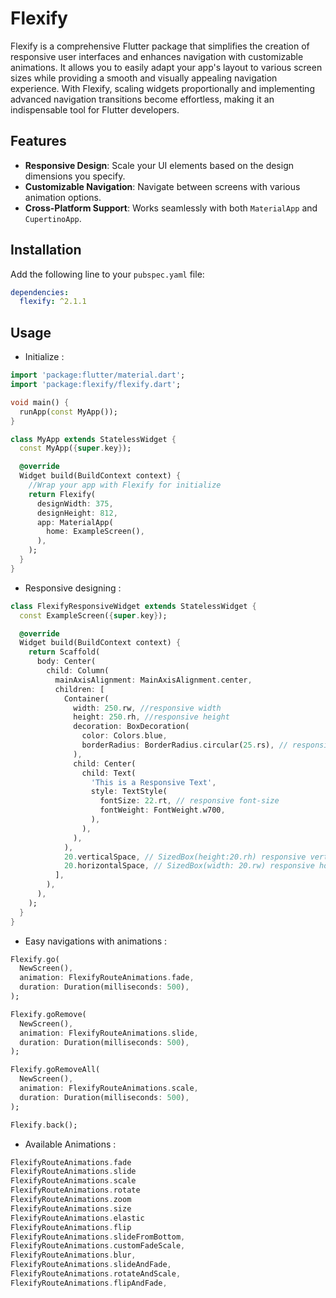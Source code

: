 # Flexify

Flexify is a comprehensive Flutter package that simplifies the creation of responsive user interfaces and enhances navigation with customizable animations. It allows you to easily adapt your app's layout to various screen sizes while providing a smooth and visually appealing navigation experience. With Flexify, scaling widgets proportionally and implementing advanced navigation transitions become effortless, making it an indispensable tool for Flutter developers.


## Features

- **Responsive Design**: Scale your UI elements based on the design dimensions you specify.
- **Customizable Navigation**: Navigate between screens with various animation options.
- **Cross-Platform Support**: Works seamlessly with both `MaterialApp` and `CupertinoApp`.

## Installation

Add the following line to your `pubspec.yaml` file:

```yaml
dependencies:
  flexify: ^2.1.1
  ```


<!-- ## Screenshot

<img src="https://raw.githubusercontent.com/nijatumuyev/flexify/main/assets/example.png" alt="Screenshot" width="250"/> -->

## Usage

- Initialize : 

```dart
import 'package:flutter/material.dart';
import 'package:flexify/flexify.dart';

void main() {
  runApp(const MyApp());
}

class MyApp extends StatelessWidget {
  const MyApp({super.key});

  @override
  Widget build(BuildContext context) {
    //Wrap your app with Flexify for initialize
    return Flexify(
      designWidth: 375,
      designHeight: 812,
      app: MaterialApp(
        home: ExampleScreen(),
      ),
    );
  }
}
```

- Responsive designing : 

```dart
class FlexifyResponsiveWidget extends StatelessWidget {
  const ExampleScreen({super.key});

  @override
  Widget build(BuildContext context) {
    return Scaffold(
      body: Center(
        child: Column(
          mainAxisAlignment: MainAxisAlignment.center,
          children: [
            Container(
              width: 250.rw, //responsive width
              height: 250.rh, //responsive height
              decoration: BoxDecoration(
                color: Colors.blue,
                borderRadius: BorderRadius.circular(25.rs), // responsive size
              ),
              child: Center(
                child: Text(
                  'This is a Responsive Text',
                  style: TextStyle(
                    fontSize: 22.rt, // responsive font-size
                    fontWeight: FontWeight.w700,
                  ),
                ),
              ),
            ),
            20.verticalSpace, // SizedBox(height:20.rh) responsive vertical space
            20.horizontalSpace, // SizedBox(width: 20.rw) responsive horizontal space
          ],
        ),
      ),
    );
  }
}
```

- Easy navigations with animations : 

```dart
Flexify.go(
  NewScreen(),
  animation: FlexifyRouteAnimations.fade,
  duration: Duration(milliseconds: 500),
);

Flexify.goRemove(
  NewScreen(),
  animation: FlexifyRouteAnimations.slide,
  duration: Duration(milliseconds: 500),
);

Flexify.goRemoveAll(
  NewScreen(),
  animation: FlexifyRouteAnimations.scale,
  duration: Duration(milliseconds: 500),
);

Flexify.back();
```

- Available Animations :

```dart
FlexifyRouteAnimations.fade
FlexifyRouteAnimations.slide
FlexifyRouteAnimations.scale
FlexifyRouteAnimations.rotate
FlexifyRouteAnimations.zoom
FlexifyRouteAnimations.size
FlexifyRouteAnimations.elastic
FlexifyRouteAnimations.flip
FlexifyRouteAnimations.slideFromBottom,
FlexifyRouteAnimations.customFadeScale,
FlexifyRouteAnimations.blur,
FlexifyRouteAnimations.slideAndFade,
FlexifyRouteAnimations.rotateAndScale,
FlexifyRouteAnimations.flipAndFade,
```
